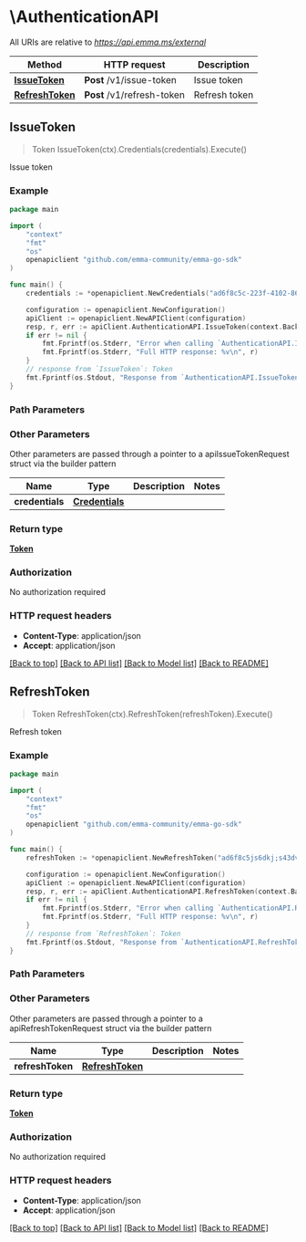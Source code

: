 # \AuthenticationAPI

All URIs are relative to *https://api.emma.ms/external*

Method | HTTP request | Description
------------- | ------------- | -------------
[**IssueToken**](AuthenticationAPI.md#IssueToken) | **Post** /v1/issue-token | Issue token
[**RefreshToken**](AuthenticationAPI.md#RefreshToken) | **Post** /v1/refresh-token | Refresh token



## IssueToken

> Token IssueToken(ctx).Credentials(credentials).Execute()

Issue token



### Example

```go
package main

import (
	"context"
	"fmt"
	"os"
	openapiclient "github.com/emma-community/emma-go-sdk"
)

func main() {
	credentials := *openapiclient.NewCredentials("ad6f8c5c-223f-4102-8664-8044b84864e2", "e0eb8a09-b7fe-4acc-a72b-79ce0dd26068") // Credentials |  (optional)

	configuration := openapiclient.NewConfiguration()
	apiClient := openapiclient.NewAPIClient(configuration)
	resp, r, err := apiClient.AuthenticationAPI.IssueToken(context.Background()).Credentials(credentials).Execute()
	if err != nil {
		fmt.Fprintf(os.Stderr, "Error when calling `AuthenticationAPI.IssueToken``: %v\n", err)
		fmt.Fprintf(os.Stderr, "Full HTTP response: %v\n", r)
	}
	// response from `IssueToken`: Token
	fmt.Fprintf(os.Stdout, "Response from `AuthenticationAPI.IssueToken`: %v\n", resp)
}
```

### Path Parameters



### Other Parameters

Other parameters are passed through a pointer to a apiIssueTokenRequest struct via the builder pattern


Name | Type | Description  | Notes
------------- | ------------- | ------------- | -------------
 **credentials** | [**Credentials**](Credentials.md) |  | 

### Return type

[**Token**](Token.md)

### Authorization

No authorization required

### HTTP request headers

- **Content-Type**: application/json
- **Accept**: application/json

[[Back to top]](#) [[Back to API list]](../README.md#documentation-for-api-endpoints)
[[Back to Model list]](../README.md#documentation-for-models)
[[Back to README]](../README.md)


## RefreshToken

> Token RefreshToken(ctx).RefreshToken(refreshToken).Execute()

Refresh token



### Example

```go
package main

import (
	"context"
	"fmt"
	"os"
	openapiclient "github.com/emma-community/emma-go-sdk"
)

func main() {
	refreshToken := *openapiclient.NewRefreshToken("ad6f8c5js6dkj;s43dv3jljhf9fxej4236235tgdgrthreth8044b84864e2") // RefreshToken |  (optional)

	configuration := openapiclient.NewConfiguration()
	apiClient := openapiclient.NewAPIClient(configuration)
	resp, r, err := apiClient.AuthenticationAPI.RefreshToken(context.Background()).RefreshToken(refreshToken).Execute()
	if err != nil {
		fmt.Fprintf(os.Stderr, "Error when calling `AuthenticationAPI.RefreshToken``: %v\n", err)
		fmt.Fprintf(os.Stderr, "Full HTTP response: %v\n", r)
	}
	// response from `RefreshToken`: Token
	fmt.Fprintf(os.Stdout, "Response from `AuthenticationAPI.RefreshToken`: %v\n", resp)
}
```

### Path Parameters



### Other Parameters

Other parameters are passed through a pointer to a apiRefreshTokenRequest struct via the builder pattern


Name | Type | Description  | Notes
------------- | ------------- | ------------- | -------------
 **refreshToken** | [**RefreshToken**](RefreshToken.md) |  | 

### Return type

[**Token**](Token.md)

### Authorization

No authorization required

### HTTP request headers

- **Content-Type**: application/json
- **Accept**: application/json

[[Back to top]](#) [[Back to API list]](../README.md#documentation-for-api-endpoints)
[[Back to Model list]](../README.md#documentation-for-models)
[[Back to README]](../README.md)

